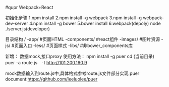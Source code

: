 #qupr
Webpack+React

初始化步骤
1.npm install
2.npm install -g webpack
3.npm install -g webpack-dev-server
4.npm install -g bower
5.bower install
6.webpack(depoly)
  node ./server.js(developer)


目录结构
/
-app/  #页面HTML
 -components/  #react组件
 -images/ #图片资源
 -js/    #页面入口
 -less/  #页面样式
 -libs/ #非bower_components库

新增：
数据mock,接口proxy
使用方法：
    npm install -g puer
    cd (当前目录)
    puer -a route.js　-t http://101.200.160.9

mock数据输入到route.js中,具体格式参考route.js文件部分实现
puer document:https://github.com/leeluolee/puer
